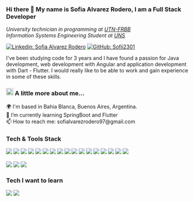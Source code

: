 ### Hi there 👋 My name is Sofia Alvarez Rodero, I am a Full Stack Developer

<p><em> 
  University technician in programming at <a href="https://www.frbb.utn.edu.ar/frbb/">UTN-FRBB</a></br>
  Information Systems Engineering Student at <a href="https://www.uns.edu.ar/">UNS</a>
</em></p>

[![Linkedin: Sofia Alvarez Rodero](https://img.shields.io/badge/-Sofia_Alvarez_Rodero-blue?style=flat-square&logo=Linkedin&logoColor=white&link=https://www.linkedin.com/in/sofi-alvarez-rodero/)](https://www.linkedin.com/in/sofi-alvarez-rodero/)
[![GitHub: Sofii2301](https://img.shields.io/github/followers/Sofii2301?label=follow&style=social)](https://github.com/Sofii2301)

I've been studying code for 3 years and I have found a passion for Java development, web development with Angular and application development with Dart - Flutter. I would really like to be able to work and gain experience in some of these skills.

### <img src="https://cdn.icon-icons.com/icons2/4076/PNG/512/speech_bubble_help_communications_chat_box_about_info_information_icon_258922.png" width="20"> A little more about me... 

<p>
  🌍 I'm based in Bahia Blanca, Buenos Aires, Argentina. </br>
  🌱 I’m currently learning SpringBoot and Flutter </br>
  📫 How to reach me: sofialvarezrodero97@gmail.com
</p>

### Tech & Tools Stack  <!-- <img src="https://img.shields.io/badge/--?style=flat&logo=&logoColor=FFFFFF"> -->

<p>
  <img src = "https://img.shields.io/badge/-HTML5-E34F26?style=flat&logo=html5&logoColor=white"> 
  <img src = "https://img.shields.io/badge/-CSS3-1572B6?style=flat&logo=css3&logoColor=white">
  <img src="http://img.shields.io/badge/-Java-F89820?style=flat&logo=java&logoColor=white">
  <img src="https://img.shields.io/badge/-Python-black?style=flat&logo=python&logoColor=white"> 
  <img src="https://img.shields.io/badge/-MySQL-F29111?style=flat&logo=mysql&logoColor=FFFFFF">
  <img src="https://img.shields.io/badge/-Dart-0175C2?style=flat&logo=dart&logoColor=FFFFFF">
  <img src="https://img.shields.io/badge/-JavaScript-eed718?style=flat&logo=javascript&logoColor=ffffff">
  <img src="https://img.shields.io/badge/-TypeScript-3178C6?style=flat&logo=typescript&logoColor=FFFFFF">
  <img src="https://img.shields.io/badge/-Node.js-3C873A?style=flat&logo=Node.js&logoColor=white">
  <img src="https://img.shields.io/badge/-Android Studio-3DDC84?style=flat&logo=androidstudio&logoColor=FFFFFF">
  <img src="https://img.shields.io/badge/-Flutter-02569B?style=flat&logo=flutter&logoColor=FFFFFF">
  <img src="https://img.shields.io/badge/-Flask-000000?style=flat&logo=flask&logoColor=FFFFFF">
  <img src="https://img.shields.io/badge/-Spring-6DB33F?style=flat&logo=spring&logoColor=FFFFFF">
  <img src="https://img.shields.io/badge/-Angular-0F0F11?style=flat&logo=angular&logoColor=FFFFFF">
  <img src="https://img.shields.io/badge/-Bootstrap-563D7C?style=flat&logo=bootstrap&logoColor=white">
  <img src="https://img.shields.io/badge/-SpringBoot-6DB33F?style=flat&logo=springboot&logoColor=FFFFFF">
  <img src="https://img.shields.io/badge/-Express.js-787878?style=flat">
  </br></br>
  <img src="http://img.shields.io/badge/-Git-F1502F?style=flat&logo=git&logoColor=FFFFFF">
  <img src="http://img.shields.io/badge/-Github-000000?style=flat&logo=github&logoColor=FFFFFF">
  <img src="http://img.shields.io/badge/-VS%20Code-007ACC?style=flat&logo=visual%20studio%20code&logoColor=white">
</p>

### Tech I want to learn
<p>
  <img src="https://img.shields.io/badge/-React-000000?style=flat&logo=react&logoColor=00c8ff">
  <img src="https://img.shields.io/badge/-MongoDB-4DB33D?style=flat&logo=mongodb&logoColor=FFFFFF">
</p>

<!--
**Sofii2301/Sofii2301** is a ✨ _special_ ✨ repository because its `README.md` (this file) appears on your GitHub profile.

Here are some ideas to get you started:

- 🔭 I’m currently working on ...
- 🌱 I’m currently learning ...
- 👯 I’m looking to collaborate on ...
- 🤔 I’m looking for help with ...
- 💬 Ask me about ...
- 📫 How to reach me: ...
- 😄 Pronouns: ...
- ⚡ Fun fact: ...
-->
